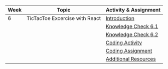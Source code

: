 | Week | Topic                                        | Activity & Assignment          |
|------|----------------------------------------------|--------------------------------|
| 6    | TicTacToe Excercise with React             | [Introduction](./Introduction%20and%20Instructions.pdf)                  |
|      |                                              | [Knowledge Check 6.1](https://docs.google.com/forms/d/1uO-rh7oe5Q6FpQ3GwBWhnEVJbmbNZ1nlJ27XHueo6iQ/edit)            |
|      |                                              | [Knowledge Check 6.2](https://docs.google.com/forms/d/1i3bGjBWY-yg9jzAIKyie3d3Wr3eS8ZVZB8-8fUf0F9s/edit)            |
|      |                                              | [Coding Activity](https://docs.google.com/forms/d/1i3bGjBWY-yg9jzAIKyie3d3Wr3eS8ZVZB8-8fUf0F9s/edit) |
|      |                                              | [Coding Assignment](https://classroom.github.com/a/2X4S8dTl) |
|      |                                              | [Additional Resources](./Additional%20Resources.pdf)           |
